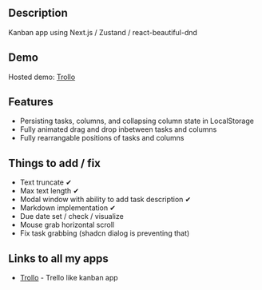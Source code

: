 ## Description

Kanban app using Next.js / Zustand / react-beautiful-dnd

## Demo

Hosted demo: [Trollo](https://trollo-self.vercel.app/)

## Features

- Persisting tasks, columns, and collapsing column state in LocalStorage
- Fully animated drag and drop inbetween tasks and columns
- Fully rearrangable positions of tasks and columns

## Things to add / fix

- Text truncate ✔
- Max text length ✔
- Modal window with ability to add task description ✔
- Markdown implementation ✔
- Due date set / check / visualize
- Mouse grab horizontal scroll
- Fix task grabbing (shadcn dialog is preventing that)

## Links to all my apps

- [Trollo](#) - Trello like kanban app
